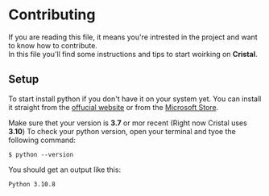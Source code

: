 # Contributing
If you are reading this file, it means you're intrested in the project 
and want to know how to contribute.  
In this file you'll find some instructions and tips to start woirking on __Cristal__.

## Setup

To start install python if you don't have it on your system yet.
You can install it straight from the [offucial website](https://https://www.python.org/downloads/)
or from the [Microsoft Store](https://apps.microsoft.com/store/search?&publisher=Python%20Software%20Foundation).

Make sure thet your version is  __3.7__ or mor recent (Right now Cristal uses __3.10__) 
To check your python version, open your terminal and tyoe the following command:
```
$ python --version
```
You should get an output like this:
```
Python 3.10.8
```